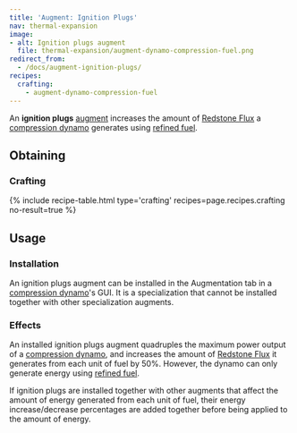 ```yaml
---
title: 'Augment: Ignition Plugs'
nav: thermal-expansion
image:
- alt: Ignition plugs augment
  file: thermal-expansion/augment-dynamo-compression-fuel.png
redirect_from:
  - /docs/augment-ignition-plugs/
recipes:
  crafting:
    - augment-dynamo-compression-fuel
---
```


An **ignition plugs** [augment](/docs/thermal-expansion/augments/) increases the amount of
[Redstone Flux](/docs/redstone-flux/) a [compression
dynamo](/docs/thermal-expansion/compression-dynamo/) generates using [refined
fuel](/docs/thermal-foundation/refined-fuel/).


Obtaining
---------

### Crafting
{% include recipe-table.html type='crafting' recipes=page.recipes.crafting no-result=true %}


Usage
-----

### Installation
An ignition plugs augment can be installed in the Augmentation tab in a
[compression dynamo](/docs/thermal-expansion/compression-dynamo/)'s GUI. It is a specialization
that cannot be installed together with other specialization augments.

### Effects
An installed ignition plugs augment quadruples the maximum power output of a
[compression dynamo](/docs/thermal-expansion/compression-dynamo/), and increases the amount of
[Redstone Flux](/docs/redstone-flux/) it generates from each unit of fuel by
50%. However, the dynamo can only generate energy using [refined
fuel](/docs/thermal-foundation/refined-fuel/).

If ignition plugs are installed together with other augments that affect the
amount of energy generated from each unit of fuel, their energy
increase/decrease percentages are added together before being applied to the
amount of energy.
